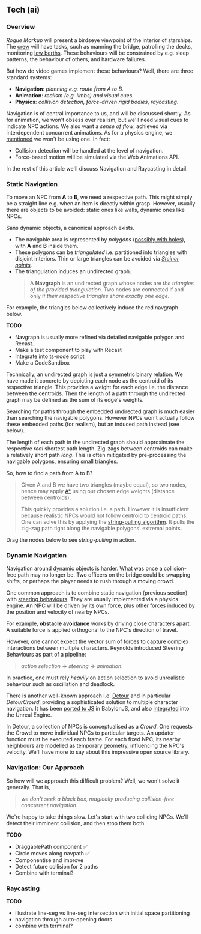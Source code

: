 ## Tech (ai)

<!-- We've described our objective, constrained our approach and listed the technologies we'll use.
We now turn to Game AI. -->

### Overview

_Rogue Markup_ will present a birdseye viewpoint of the interior of starships.
The [crew](https://wiki.travellerrpg.com/Crew "@new-tab") will have tasks, such as manning the bridge, patrolling the decks, monitoring [low berths](https://wiki.travellerrpg.com/Low_Passage "@new-tab").
These behaviours will be constrained by e.g. sleep patterns, the behaviour of others, and hardware failures.

But how do video games implement these behaviours?
Well, there are three standard systems:

- **Navigation**: _planning e.g. route from A to B._
- **Animation**: _realism (e.g. limbs) and visual cues._
- **Physics**: _collision detection, force-driven rigid bodies, raycasting_.

Navigation is of central importance to us, and will be discussed shortly.
As for animation, we won't obsess over realism,
but we'll need visual cues to indicate NPC actions.
We also want a _sense of flow_, achieved via interdependent concurrent animations.
As for a physics engine, we [mentioned](1#constraints--game-mechanics "@anchor") we won't be using one. In fact:

- Collision detection will be handled at the level of navigation.
- Force-based motion will be simulated via the Web Animations API.

In the rest of this article we'll discuss Navigation and Raycasting in detail.

### Static Navigation

To move an NPC from **A** to **B**, we need a respective path.
This might simply be a straight line e.g. when an item is directly within grasp.
However, usually there are objects to be avoided: static ones like walls, dynamic ones like NPCs.

Sans dynamic objects, a canonical approach exists.
- The navigable area is represented by _polygons_ ([possibly with holes](https://datatracker.ietf.org/doc/html/rfc7946#section-3.1.6)),
  with **A** and **B** inside them.
- These polygons can be _triangulated_ i.e. partitioned into triangles with disjoint interiors.
  Thin or large triangles can be avoided via _[Steiner points](https://en.wikipedia.org/wiki/Steiner_point_(computational_geometry))_.
- The triangulation induces an undirected graph.
  > A **Navgraph** is an undirected graph whose 
  > nodes are _the triangles of the provided triangulation_.
  > Two nodes are connected if and only if _their respective triangles share exactly one edge._

For example, the triangles below collectively induce the red navgraph below.

<div
  class="tabs"
  name="nav-graph-demo"
  height="300"
  enabled="false"
  tabs="[
     { key: 'component', filepath: 'example/NavGraph#301' },
     { key: 'component', filepath: 'example/NavGraph#302' },
   ]"
></div>

<aside>

__TODO__
- Navgraph is usually more refined via detailed navigable polygon and Recast.
- Make a test component to play with Recast
- Integrate into ts-node script
- Make a CodeSandbox

</aside>


Technically, an undirected graph is just a symmetric binary relation.
We have made it concrete by depicting each node as the centroid of its respective triangle.
This provides a weight for each edge i.e. the distance between the centroids.
Then the length of a path through the undirected graph may be defined as the sum of its edge's weights.

<aside title="why-we-abstract">

Searching for paths through the embedded undirected graph is much easier than searching the navigable polygons.
However NPCs won't actually follow these embedded paths (for realism),
but an induced path instead (see below).

</aside>

<aside>

The length of each path in the undirected graph should approximate the respective _real_ shortest path length.
Zig-zags between centroids can make a relatively short path _long_. This is often mitigated by pre-processing the navigable polygons, ensuring small triangles.

</aside>

So, how to find a path from A to B?

> Given A and B we have two triangles (maybe equal), so two nodes, hence may apply [A*](https://en.wikipedia.org/wiki/A*_search_algorithm) using our chosen edge weights (distance between centroids).
>
> This quickly provides a solution i.e. a path.
> However it is insufficient because realistic NPCs would not follow centroid to centroid paths.
> One can solve this by applying the [string-pulling algorithm](http://digestingduck.blogspot.com/2010/03/simple-stupid-funnel-algorithm.html).
> It pulls the zig-zag path tight along the navigable polygons' extremal points.

Drag the nodes below to see _string-pulling_ in action.

<div
  class="tabs"
  name="nav-string-pull-demo"
  height="400"
  enabled="false"
  tabs="[
     { key: 'component', filepath: 'example/NavStringPull' },
   ]"
></div>

<!-- 
Importantly, we are not avoiding obstacles as we encounter them, in the sense of [robotics]((https://en.wikibooks.org/wiki/Robotics/Navigation/Collision_Avoidance#cite_note-1)).
We know exactly where each NPC is going because (a) we previously set them in motion, (b) we do not rely on unpredictable force-based simulations. Having complete information does not make the problem any less important: Turing's [original paper](https://en.wikipedia.org/wiki/Computing_Machinery_and_Intelligence "Computing Machinery and Intelligence") was about the _appearance_ of intelligence, not solving real-world sensory robotics. -->

### Dynamic Navigation

<!-- __TODO__ mention other approaches; consider case of two agents, which stop and start in some manner -->

Navigation around dynamic objects is harder.
What was once a collision-free path may no longer be.
Two officers on the bridge could be swapping shifts,
or perhaps the player needs to rush through a moving crowd.

One common approach is to combine static navigation (previous section) with [steering behaviours](https://www.researchgate.net/publication/2495826_Steering_Behaviors_For_Autonomous_Characters).
They are usually implemented via a physics engine.
An NPC will be driven by its own force, plus other forces induced by the position and velocity of nearby NPCs.

<aside>

For example, **obstacle avoidance** works by driving close characters apart.
A suitable force is applied orthogonal to the NPC's direction of travel.

</aside>

However, one cannot expect the vector sum of forces to capture complex interactions between multiple characters.
Reynolds introduced Steering Behaviours as part of a pipeline:
> _action selection_ → _steering_ → _animation_.

In practice, one must rely _heavily_ on action selection to avoid unrealistic behaviour such as oscillation and deadlock.

There is another well-known approach i.e. [Detour](https://github.com/recastnavigation/recastnavigation#detour) and in particular _DetourCrowd_, providing a sophisticated solution to multiple character navigation.
It has been [ported to JS](https://github.com/BabylonJS/Extensions/tree/master/recastjs) in BabylonJS,
and also [integrated](https://docs.unrealengine.com/4.27/en-US/API/Runtime/Navmesh/DetourCrowd/dtCrowd/) into the Unreal Engine.

In Detour, a collection of NPCs is conceptualised as a _Crowd_.
One requests the Crowd to move individual NPCs to particular targets.
An updater function must be executed each frame.
For each fixed NPC, its nearby neighbours are modelled as temporary geometry, influencing the NPC's velocity.
We'll have more to say about this impressive open source library.

### Navigation: Our Approach

So how will we approach this difficult problem?
Well, we won't solve it generally.
That is,
> _we don't seek a black box, magically producing collision-free concurrent navigation_.

We're happy to take things slow.
Let's start with two colliding NPCs.
We'll detect their imminent collision, and then stop them both.

<div
  class="tabs"
  name="nav-collide-demo"
  height="400"
  enabled="false"
  tabs="[
     { key: 'component', filepath: 'example/NavCollide' },
   ]"
></div>

__TODO__
- DraggablePath component ✅
- Circle moves along navpath ✅
- Componentise and improve
- Detect future collision for 2 paths
- Combine with terminal?

### Raycasting

__TODO__
- illustrate line-seg vs line-seg intersection with initial space partitioning
- navigation through auto-opening doors
- combine with terminal?

<div
  class="tabs"
  name="nav-doors-demo"
  height="400"
  enabled="false"
  tabs="[
     { key: 'component', filepath: 'example/DoorsDemo#101' },
     { key: 'component', filepath: 'example/DoorsDemo#301' },
   ]"
></div>
